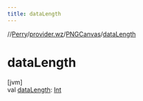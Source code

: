 ```yaml
---
title: dataLength
---
```

//[Perry](../../../index.html)/[provider.wz](../index.html)/[PNGCanvas](index.html)/[dataLength](data-length.html)



# dataLength



[jvm]\
val [dataLength](data-length.html): [Int](https://kotlinlang.org/api/latest/jvm/stdlib/kotlin/-int/index.html)




